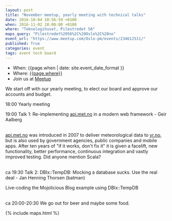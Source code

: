 ```yaml
---
layout: post
title: "November meetup, yearly meeting with technical talks"
date: 2016-10-04 10:56:59 +0100
when: 2016-11-02 18:00:00 +0100
where: "Teknologihuset, Pilestredet 56"
maps_query: "Pilestredet%2056%2C%20Oslo%2C%20no"
event_url: "https://www.meetup.com/Oslo-pm/events/234612511/"
published: True
categories: event
tags: event tech board
---
```


* When: {{page.when | date: site.event_date_format }}
* Where: [{{page.where}}]({{site.maps_url}}{{page.maps_query}})
* Join us at [Meetup]({{page.event_url}})

We start off with our yearly meeting, to elect our board and approve our accounts and budget.

18:00 Yearly meeting

19:00 Talk 1: Re-implementing <a href="http://api.met.no">api.met.no</a> in a modern web framework - Geir Aalberg

<br><a href="http://api.met.no">api.met.no</a> was introduced in 2007 to deliver meteorological data to <a href="http://yr.no">yr.no</a>, but is also used by government agencies, public companies and mobile apps. After ten years of &quot;if it works, don&#39;t fix it&quot; it is given a facelift, new functionality, better performance, continuous integration and vastly improved testing. Did anyone mention Scala?

<br>ca 19:30 Talk 2: DBIx::TempDB: Mocking a database sucks. Use the real deal - Jan Henning Thorsen (batman)

Live-coding the Mojolicious Blog example using DBIx::TempDB

<br>ca 20:00-20:30 We go out for beer and maybe some food.

{% include maps.html %}